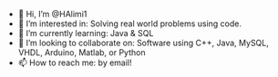 - 👋 Hi, I’m @HAlimi1
- 👀 I’m interested in: Solving real world problems using code.
- 🌱 I’m currently learning: Java & SQL
- 💞️ I’m looking to collaborate on: Software using C++, Java, MySQL, VHDL, Arduino, Matlab, or Python
- 📫 How to reach me: by email!
